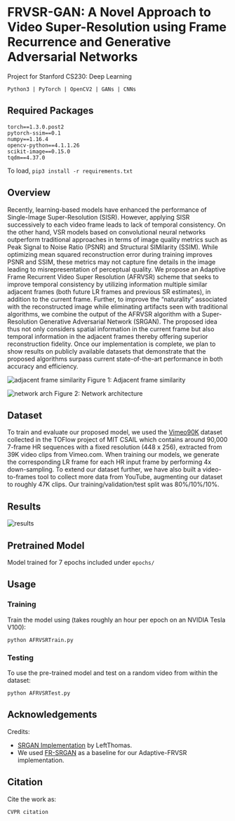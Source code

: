 # FRVSR-GAN: A Novel Approach to Video Super-Resolution using Frame Recurrence and Generative Adversarial Networks

Project for Stanford CS230: Deep Learning

```Python3 | PyTorch | OpenCV2 | GANs | CNNs```

## Required Packages

```
torch==1.3.0.post2
pytorch-ssim==0.1
numpy==1.16.4
opencv-python==4.1.1.26
scikit-image==0.15.0
tqdm==4.37.0
```

To load,
```pip3 install -r requirements.txt```

## Overview

Recently, learning-based models have enhanced the performance of Single-Image Super-Resolution (SISR). However, applying SISR successively to each video frame leads to lack of temporal consistency. On the other hand, VSR models based on convolutional neural networks outperform traditional approaches in terms of image quality metrics such as Peak Signal to Noise Ratio (PSNR) and Structural SIMilarity (SSIM). While optimizing mean squared reconstruction error during training improves PSNR and SSIM, these metrics may not capture fine details in the image leading to misrepresentation of perceptual quality. We propose an Adaptive Frame Recurrent Video Super Resolution (AFRVSR) scheme that seeks to improve temporal consistency by utilizing information multiple similar adjacent frames (both future LR frames and previous SR estimates), in addition to the current frame. Further, to improve the “naturality” associated with the reconstructed image while eliminating artifacts seen with traditional algorithms, we combine the output of the AFRVSR algorithm with a Super-Resolution Generative Adversarial Network (SRGAN). The proposed idea thus not only considers spatial information in the current frame but also temporal information in the adjacent frames thereby offering superior reconstruction fidelity. Once our implementation is complete, we plan to show results on publicly available datasets that demonstrate that the proposed algorithms surpass current state-of-the-art performance in both accuracy and efficiency. 
 
![adjacent frame similarity](https://github.com/amanchadha/FRVSR-GAN/blob/master/images/iSeeBetter_AFS.jpg)
Figure 1: Adjacent frame similarity
 
![network arch](https://github.com/amanchadha/FRVSR-GAN/blob/master/images/iSeeBetter_NNArch.jpg)
Figure 2: Network architecture

## Dataset

To train and evaluate our proposed model, we used the [Vimeo90K](http://data.csail.mit.edu/tofu/dataset/vimeo_septuplet.zip) dataset collected in the TOFlow project of MIT CSAIL which contains around 90,000 7-frame HR sequences with a fixed resolution (448 x 256), extracted from 39K video clips from Vimeo.com. When training our models, we generate the corresponding LR frame for each HR input frame by performing 4x down-sampling. To extend our dataset further, we have also built a video-to-frames tool to collect more data from YouTube, augmenting our dataset to roughly 47K clips. Our training/validation/test split was 80%/10%/10%.

## Results

![results](https://github.com/amanchadha/FRVSR-GAN/blob/master/images/iSeeBetter_Results.jpg)

## Pretrained Model
Model trained for 7 epochs included under ```epochs/```

## Usage

### Training 

Train the model using (takes roughly an hour per epoch on an NVIDIA Tesla V100):

```python AFRVSRTrain.py```

### Testing

To use the pre-trained model and test on a random video from within the dataset:

```python AFRVSRTest.py```

## Acknowledgements

Credits:
- [SRGAN Implementation](https://github.com/leftthomas/SRGAN) by LeftThomas.
- We used [FR-SRGAN](https://github.com/ReNginx/FR-SRGAN) as a baseline for our Adaptive-FRVSR implementation.

## Citation
Cite the work as:
```
CVPR citation
```